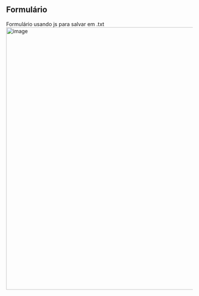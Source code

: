 ## Formulário 
Formulário usando js para salvar em .txt
<img width="708" alt="image" src="https://github.com/brunasiaovn/formulario-com-js/assets/139784873/c65055c0-612f-47ca-82d5-465f430a8f9a">
